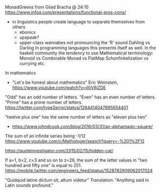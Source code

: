 MonadGreens from Gilad Bracha @ 24:10
https://www.infoq.com/presentations/functional-pros-cons/


- in linguistics people create language to separate themselves from others
	- ebonics
	- upspeak?
	- upper-class wannabes not pronouncing the 'R' sound
		Dahling vs Darling
In programming languages this presents itself as well.
	In the haskell community the tendency to use Mathematical terminology:
		Monoid vs Combinable
		Monad vs FlatMap
		Schonfinkelization vs currying
etc.

In mathematics
- "Let's be honest about mathematics" Eric Weinstein, https://www.youtube.com/watch?v=iilIiV8jZDE


"Odd" has an odd number of letters.
"Even" has an even number of letters.
"Prime" has a prime number of letters.
https://twitter.com/type2error/status/1284414047895654401

"twelve plus one" has the same number of letters as "eleven plus two"

- https://www.johndcook.com/blog/2016/03/31/an-alphamagic-square/


The sum of an infinite series being -1/12
	https://www.youtube.com/c/Mathologer/search?query=-%201%2F12
	
https://quoteinvestigator.com/2015/02/15/hidden-cat/

If a=1, b=2, c=3 and so on to z=26, the sum of the letter values in "two hundred and fifty one" is equal to 251. https://mobile.twitter.com/engineers_feed/status/1528782909062017024

"Quidquid latine dictum sit, altum videtur"
Translation: "Anything said in Latin sounds profound."